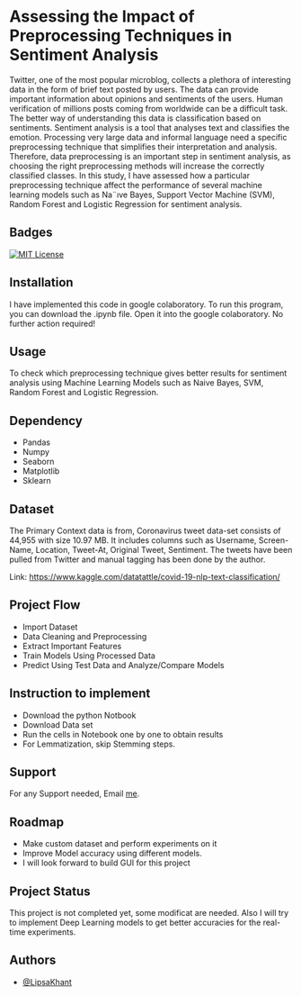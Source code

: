 
# Assessing the Impact of Preprocessing Techniques in Sentiment Analysis

Twitter, one of the most popular microblog,
collects a plethora of interesting data in the form
of brief text posted by users. The data can provide
important information about opinions and sentiments
of the users. Human verification of millions posts
coming from worldwide can be a difficult task. The
better way of understanding this data is classification
based on sentiments. Sentiment analysis is a tool that analyses text and classifies the emotion. Processing very large data and informal language
need a specific preprocessing technique that simplifies
their interpretation and analysis. Therefore, data preprocessing is
an important step in sentiment analysis, as choosing
the right preprocessing methods will increase the
correctly classified classes. In this study, I have assessed
how a particular preprocessing technique affect the
performance of several machine learning models such as
Na¨ıve Bayes, Support Vector Machine (SVM), Random
Forest and Logistic Regression for sentiment analysis.

## Badges


[![MIT License](https://img.shields.io/badge/python-v3.7-blue)](https://github.com/tterb/atomic-design-ui/blob/master/LICENSEs)

  
## Installation

I have implemented this code in google colaboratory. To run this program, you can download the .ipynb file. 
Open it into the google colaboratory. No further action required! 
    
## Usage

To check which preprocessing technique gives better results for sentiment analysis using Machine Learning Models such as Naive Bayes, SVM, Random Forest and Logistic Regression.


## Dependency
- Pandas
- Numpy
- Seaborn
- Matplotlib
- Sklearn

## Dataset

The Primary Context data is from, Coronavirus tweet data-set consists of 44,955 with size 10.97 MB. It includes columns such as Username, Screen-Name, Location, Tweet-At, Original Tweet, Sentiment. The tweets have been pulled from Twitter and manual tagging has been done by the author.

Link: https://www.kaggle.com/datatattle/covid-19-nlp-text-classification/

## Project Flow

- Import Dataset
- Data Cleaning and Preprocessing
- Extract Important Features
- Train Models Using Processed Data
- Predict Using Test Data and Analyze/Compare Models

## Instruction to implement
- Download the python Notbook
- Download Data set
- Run the cells in Notebook one by one to obtain results
- For Lemmatization, skip Stemming steps.

## Support

For any Support needed, Email [me](lkhant@lakeheadu.ca).
## Roadmap

- Make custom dataset and perform experiments on it
- Improve Model accuracy using different models.
- I will look forward to build GUI for this project

  
## Project Status

This project is not completed yet, some modificat are needed. Also I will try to implement Deep Learning models to get better accuracies for the real-time experiments.  
## Authors

- [@LipsaKhant](https://github.com/LipsaKhant)

